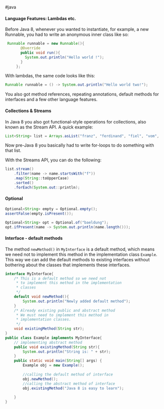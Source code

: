 #java

#### Language Features: Lambdas etc.

Before Java 8, whenever you wanted to instantiate, for example, a new Runnable, you had to write an anonymous inner class like so:

```java
 Runnable runnable = new Runnable(){
       @Override
       public void run(){
         System.out.println("Hello world !");
       }
     };
```

With lambdas, the same code looks like this:

```java
Runnable runnable = () -> System.out.println("Hello world two!");
```

You also got method references, repeating annotations, default methods for interfaces and a few other language features.

#### Collections & Streams

In Java 8 you also got functional-style operations for collections, also known as the Stream API. A quick example:

```java
List<String> list = Arrays.asList("franz", "ferdinand", "fiel", "vom", "pferd");
```

Now pre-Java 8 you basically had to write for-loops to do something with that list.

With the Streams API, you can do the following:

```java
list.stream()
    .filter(name -> name.startsWith("f"))
    .map(String::toUpperCase)
    .sorted()
    .forEach(System.out::println);
```

#### Optional

```java
Optional<String> empty = Optional.empty();
assertFalse(empty.isPresent());

Optional<String> opt = Optional.of("baeldung");
opt.ifPresent(name -> System.out.println(name.length()));
```

#### Interface - default methods

The method `newMethod()` in `MyInterface` is a default method, which means we need not to implement this method in the implementation class `Example`. This way we can add the default methods to existing interfaces without bothering about the classes that implements these interfaces.

```java
interface MyInterface{  
    /* This is a default method so we need not
     * to implement this method in the implementation 
     * classes  
     */
    default void newMethod(){  
        System.out.println("Newly added default method");  
    }  
    /* Already existing public and abstract method
     * We must need to implement this method in 
     * implementation classes.
     */
    void existingMethod(String str);  
}  
public class Example implements MyInterface{ 
	// implementing abstract method
    public void existingMethod(String str){           
        System.out.println("String is: " + str);  
    }  
    public static void main(String[] args) {  
    	Example obj = new Example();
    	
    	//calling the default method of interface
        obj.newMethod();     
        //calling the abstract method of interface
        obj.existingMethod("Java 8 is easy to learn"); 
  
    }  
}
```
